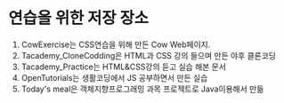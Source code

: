 # 연습을 위한 저장 장소

1. CowExercise는 CSS연습을 위해 만든 Cow Web페이지.
2. Tacademy_CloneCodding은 HTML과 CSS 강의 들으며 만든 야후 클론코딩
3. Tacademy_Practice는 HTML&CSS강의 듣고 실습 해본 문서
4. OpenTutorials는 생활코딩에서 JS 공부하면서 만든 실습
5. Today's meal은 객체지향프로그래밍 과목 프로젝트로 Java이용해서 만듦
